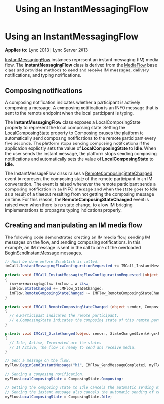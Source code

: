 ﻿---
title: Using an InstantMessagingFlow
TOCTitle: Using an InstantMessagingFlow
ms:assetid: 7ba32e50-db6b-43a3-b3f2-f6bf6963740c
ms:mtpsurl: https://msdn.microsoft.com/en-us/library/Dn466035(v=office.15)
ms:contentKeyID: 57103028
ms.date: 07/25/2014
mtps_version: v=office.15
dev_langs:
- csharp
---

# Using an InstantMessagingFlow


**Applies to:** Lync 2013 | Lync Server 2013

[InstantMessagingFlow](https://msdn.microsoft.com/en-us/library/hh383312\(v=office.15\)) instances represent an instant messaging (IM) media flow. The **InstantMessagingFlow** class is derived from the [MediaFlow](https://msdn.microsoft.com/en-us/library/hh366262\(v=office.15\)) base class and provides methods to send and receive IM messages, delivery notifications, and typing notifications.

## Composing notifications

A composing notification indicates whether a participant is actively composing a message. A composing notification is an INFO message that is sent to the remote endpoint when the local participant is typing.

The **InstantMessagingFlow** class exposes a LocalComposingState property to represent the local composing state. Setting the [LocalComposingState](https://msdn.microsoft.com/en-us/library/hh350219\(v=office.15\)) property to Composing causes the platform to automatically send composing notifications to the remote participant every five seconds. The platform stops sending composing notifications if the application explicitly sets the value of **LocalComposingState** to **Idle**. When the user sends the instant message, the platform stops sending composing notifications and automatically sets the value of **LocalComposingState** to **Idle**.

The InstantMessageFlow class raises a [RemoteComposingStateChanged](https://msdn.microsoft.com/en-us/library/hh349462\(v=office.15\)) event to represent the composing state of the remote participant in an IM conversation. The event is raised whenever the remote participant sends a composing notification in an INFO message and when the state goes to Idle as a result of a timeout resulting from not getting the composing message on time. For this reason, the **RemoteComposingStateChanged** event is raised even when there is no state change, to allow IM bridging implementations to propagate typing indications properly.

## Creating and manipulating an IM media flow

The following code demonstrates creating an IM media flow, sending IM messages on the flow, and sending composing notifications. In this example, an IM message is sent in the call to one of the overloaded [BeginSendInstantMessage](https://msdn.microsoft.com/en-us/library/hh349533\(v=office.15\)) messages.

```csharp
// Must be done before Establish is called.
imCall.InstantMessagingFlowConfigurationRequested += IMCall_InstantMessagingFlowConfigurationRequested; 

private void IMCall_InstantMessagingFlowConfigurationRequested (object sender, InstantMessagingFlowConfigurationRequestedEventArgs e)
{
  InstantMessagingFlow imFlow = e.Flow;
  imFlow.StateChanged += IMFlow_StateChanged;
  imFlow.RemoteComposingStateChanged += IMFlow_RemoteComposingStateChanged;
}

private void IMCall_RemoteComposingStateChanged (object sender, ComposingStateChangedEventArgs e)
{
  // e.Participant indicates the remote participant.
  // e.ComposingState indicates the composing state of this remote participant.
}

private void IMCall_StateChanged(object sender, StateChangedEventArgs<MediaFlowState> e)
{
  // Idle, Active, Terminated are the states. 
  // If Active, the flow is ready to send and receive media.
}

// Send a message on the flow.
myFlow.BeginSendInstantMessage("hi", IMFlow_SendMessageCompleted, myFlow);

// Sending a composing notification.
myFlow.LocalComposingState = ComposingState.Composing;

// Setting the composing state to Idle cancels the automatic sending of composing notifications.
// Sending the instant message also cancels the automatic sending of composing notifications.
myFlow.LocalComposingState = ComposingState.Idle;
```

